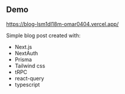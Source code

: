 
## Demo 
  https://blog-lsm1dl18m-omar0404.vercel.app/

Simple blog post created with:

- Next.js
- NextAuth
- Prisma
- Tailwind css
- tRPC
- react-query
- typescript 



